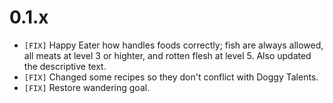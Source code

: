 # 0.1.x

- `[FIX]` Happy Eater how handles foods correctly; fish are always allowed, all meats at level 3 or highter, and rotten flesh at level 5. Also updated the descriptive text.
- `[FIX]` Changed some recipes so they don't conflict with Doggy Talents.
- `[FIX]` Restore wandering goal.